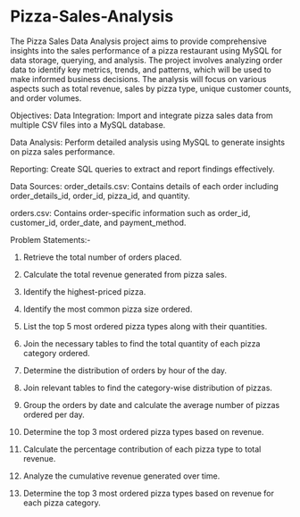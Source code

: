 # Pizza-Sales-Analysis
The Pizza Sales Data Analysis project aims to provide comprehensive insights into the sales performance of a pizza restaurant using MySQL for data storage, querying, and analysis. The project involves analyzing order data to identify key metrics, trends, and patterns, which will be used to make informed business decisions. The analysis will focus on various aspects such as total revenue, sales by pizza type, unique customer counts, and order volumes.

Objectives:
Data Integration: Import and integrate pizza sales data from multiple CSV files into a MySQL database.

Data Analysis: Perform detailed analysis using MySQL to generate insights on pizza sales performance.

Reporting: Create SQL queries to extract and report findings effectively.

Data Sources:
order_details.csv: Contains details of each order including order_details_id, order_id, pizza_id, and quantity.

orders.csv: Contains order-specific information such as order_id, customer_id, order_date, and payment_method.

Problem Statements:-

1. Retrieve the total number of orders placed.

2. Calculate the total revenue generated from pizza sales.

3. Identify the highest-priced pizza.

4. Identify the most common pizza size ordered.

5. List the top 5 most ordered pizza types along with their quantities.

6. Join the necessary tables to find the total quantity of each pizza category ordered.

7. Determine the distribution of orders by hour of the day.

8. Join relevant tables to find the category-wise distribution of pizzas.

9. Group the orders by date and calculate the average number of pizzas ordered per day.

10. Determine the top 3 most ordered pizza types based on revenue.

11. Calculate the percentage contribution of each pizza type to total revenue.

12. Analyze the cumulative revenue generated over time.

13. Determine the top 3 most ordered pizza types based on revenue for each pizza category.
